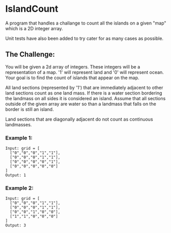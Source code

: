 # IslandCount

A program that handles a challange to count all the islands on a given "map" which is a 2D integer array.

Unit tests have also been added to try cater for as many cases as possible.

## The Challenge:

You will be given a 2d array of integers. These integers will be a representation of a map. '1' will represent land and '0' will represent ocean. Your goal is to find the count of islands that appear on the map.

All land sections (represented by '1') that are immediately adjacent to other land sections count as one land mass. If there is a water section bordering the landmass on all sides it is considered an island. Assume that all sections outside of the given array are water so than a landmass that falls on the border is still an island.

Land sections that are diagonally adjacent do not count as continuous landmasses.

### Example 1:
```
Input: grid = [
  ["0","0","0","1","1"],
  ["0","0","0","1","1"],
  ["0","0","0","0","1"],
  ["0","0","0","0","0"]
]
Output: 1
```

### Example 2:
```
Input: grid = [
  ["0","0","0","1","1"],
  ["0","0","0","1","1"],
  ["0","0","1","0","0"],
  ["1","1","0","0","0"]
]
Output: 3
```